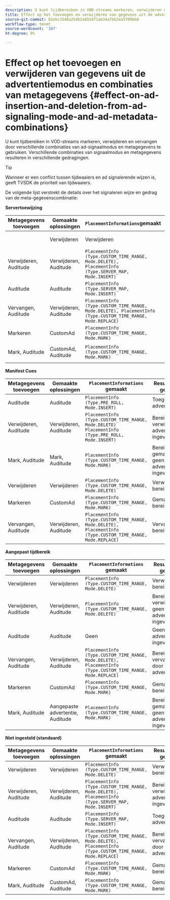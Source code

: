 ```yaml
---
description: U kunt tijdbereiken in VOD-streams markeren, verwijderen en vervangen door verschillende combinaties van ad-signaalmodus en metagegevens te gebruiken. Verschillende combinaties van signaalmodus en metagegevens resulteren in verschillende gedragingen.
title: Effect op het toevoegen en verwijderen van gegevens uit de advertentiemodus en combinaties van metagegevens
source-git-commit: 02ebc3548a254b2a6554f1ab34afbb3ea5f09bb8
workflow-type: tm+mt
source-wordcount: '307'
ht-degree: 0%

---
```


# Effect op het toevoegen en verwijderen van gegevens uit de advertentiemodus en combinaties van metagegevens {#effect-on-ad-insertion-and-deletion-from-ad-signaling-mode-and-ad-metadata-combinations}

U kunt tijdbereiken in VOD-streams markeren, verwijderen en vervangen door verschillende combinaties van ad-signaalmodus en metagegevens te gebruiken. Verschillende combinaties van signaalmodus en metagegevens resulteren in verschillende gedragingen.

>[!TIP]
>
>Wanneer er een conflict tussen tijdwaaiers en ad signalerende wijzen is, geeft TVSDK de prioriteit van tijdwaaiers.

De volgende lijst verstrekt de details over het signaleren wijze en gedrag van de meta-gegevenscombinatie:

**Servertoewijzing**

| **Metagegevens toevoegen** | **Gemaakte oplossingen** | **`PlacementInformations`gemaakt** | **Resulterend gedrag** |
|--- |--- |--- |--- |
|  | Verwijderen | Verwijderen | `PlacementInfo (Type.CUSTOM_TIME_RANGE, Mode.DELETE)` | Verwijderde bereiken |
| Verwijderen, Auditude | Verwijderen, Auditude | `PlacementInfo (Type.CUSTOM_TIME_RANGE, Mode.DELETE),` <br>`PlacementInfo (Type.SERVER_MAP, Mode.INSERT)` | Bereiken verwijderd, advertenties ingevoegd |
| Auditude | Auditude | `PlacementInfo (Type.SERVER_MAP, Mode.INSERT)` | Toegevoegde advertenties |
| Vervangen, Auditude | Verwijderen, Auditude | `PlacementInfo (Type.CUSTOM_TIME_RANGE, Mode.DELETE), PlacementInfo (Type.CUSTOM_TIME_RANGE, Mode.REPLACE)` | Vervangen bereiken |
| Markeren | CustomAd | `PlacementInfo (Type.CUSTOM_TIME_RANGE, Mode.MARK)` | Gemarkeerde bereiken |
| Mark, Auditude | CustomAd, Auditude | `PlacementInfo (Type.CUSTOM_TIME_RANGE, Mode.MARK)` | Bereiken gemarkeerd, geen advertenties ingevoegd |

**Manifest Cues**

| Metagegevens toevoegen | Gemaakte oplossingen | `PlacementInformations` gemaakt | Resulterend gedrag |
|--- |--- |--- |--- |
| Auditude | Auditude | `PlacementInfo (Type.PRE_ROLL, Mode.INSERT)` | Toegevoegde advertenties |
| Verwijderen, Auditude | Verwijderen, Auditude | `PlacementInfo (Type.CUSTOM_TIME_RANGE, Mode.DELETE)`<br>`PlacementInfo (Type.PRE_ROLL, Mode.INSERT)` | Bereiken verwijderd, advertenties ingevoegd |
| Mark, Auditude | Mark, Auditude | `PlacementInfo (Type.CUSTOM_TIME_RANGE, Mode.MARK)` | Bereiken gemarkeerd, geen advertenties ingevoegd |
| Verwijderen | Verwijderen | `PlacementInfo (Type.CUSTOM_TIME_RANGE, Mode.DELETE)` | Verwijderde bereiken |
| Markeren | CustomAd | `PlacementInfo (Type.CUSTOM_TIME_RANGE, Mode.MARK)` | Gemarkeerde bereiken |
| Vervangen, Auditude | Verwijderen, Auditude | `PlacementInfo (Type.CUSTOM_TIME_RANGE, Mode.DELETE), PlacementInfo (Type.CUSTOM_TIME_RANGE, Mode.REPLACE)` | Vervangen bereiken |

**Aangepast tijdbereik**

| Metagegevens toevoegen | Gemaakte oplossingen | `PlacementInformations` gemaakt | Resulterend gedrag |
|--- |--- |--- |--- |
| Verwijderen | Verwijderen | `PlacementInfo (Type.CUSTOM_TIME_RANGE, Mode.DELETE)` | Verwijderde bereiken |
| Verwijderen, Auditude | Verwijderen, Auditude | `PlacementInfo (Type.CUSTOM_TIME_RANGE, Mode.DELETE)` | Bereiken verwijderd, geen advertenties ingevoegd |
| Auditude | Auditude | Geen | Geen advertenties ingevoegd |
| Vervangen, Auditude | Verwijderen, Auditude | `PlacementInfo (Type.CUSTOM_TIME_RANGE, Mode.DELETE), PlacementInfo (Type.CUSTOM_TIME_RANGE, Mode.REPLACE)` | Bereiken vervangen door advertenties |
| Markeren | CustomAd | `PlacementInfo (Type.CUSTOM_TIME_RANGE, Mode.MARK)` | Gemarkeerde bereiken |
| Mark, Auditude | Aangepaste advertentie, Auditude | `PlacementInfo (Type.CUSTOM_TIME_RANGE, Mode.MARK)` | Bereiken gemarkeerd, geen advertenties ingevoegd |

**Niet ingesteld (standaard)**

| Metagegevens toevoegen | Gemaakte oplossingen | `PlacementInformations` gemaakt | Resulterend gedrag |
|--- |--- |--- |--- |
| Verwijderen | Verwijderen | `PlacementInfo (Type.CUSTOM_TIME_RANGE, Mode.DELETE)` | Verwijderde bereiken |
| Verwijderen, Auditude | Verwijderen, Auditude | `PlacementInfo (Type.CUSTOM_TIME_RANGE, Mode.DELETE), PlacementInfo (Type.SERVER_MAP, Mode.INSERT)` | Bereiken verwijderd, advertenties ingevoegd |
| Auditude | Auditude | `PlacementInfo (Type.SERVER_MAP, Mode.INSERT)` | Toegevoegde advertenties |
| Vervangen, Auditude | Verwijderen, Auditude | `PlacementInfo (Type.CUSTOM_TIME_RANGE, Mode.DELETE), PlacementInfo (Type.CUSTOM_TIME_RANGE, Mode.REPLACE)` | Bereiken vervangen door advertenties |
| Markeren | CustomAd | `PlacementInfo (Type.CUSTOM_TIME_RANGE, Mode.MARK)` | Gemarkeerde bereiken |
| Mark, Auditude | CustomAd, Auditude | `PlacementInfo (Type.CUSTOM_TIME_RANGE, Mode.MARK)` | Gemarkeerde bereiken |
